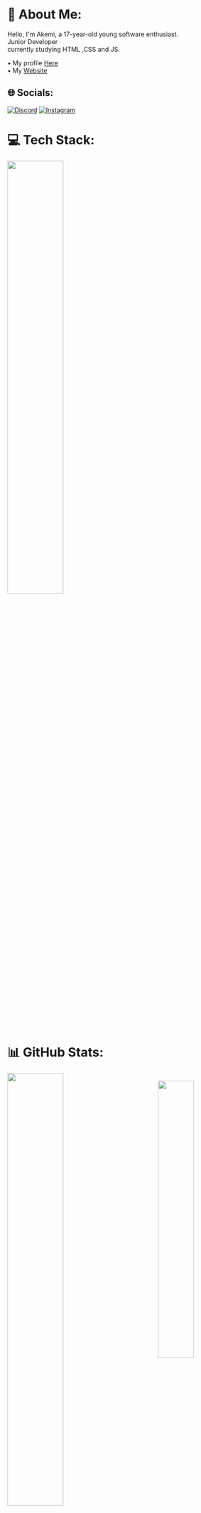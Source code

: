 # 💫 About Me:
Hello, I'm Akemi, a 17-year-old young software enthusiast.<br>Junior Developer<br>currently studying HTML ,CSS and JS.

• My profile [Here](https://discord.com/users/1091415573990219806) <br />
• My [Website](https://akemi.web.tr)


## 🌐 Socials:
[![Discord](https://img.shields.io/badge/Discord-%237289DA.svg?logo=discord&logoColor=white)](https://discord.gg/N47nYaZnbH) [![Instagram](https://img.shields.io/badge/Instagram-%23E4405F.svg?logo=Instagram&logoColor=white)](https://www.instagram.com/akemi0734/)  

# 💻 Tech Stack:
<img width="50%" align="center" src="https://skillicons.dev/icons?i=js,ts,html,css,nextjs,nodejs,nestjs,mongodb&perline=7">


# 📊 GitHub Stats:

<img width="50%" align="left" src="https://cdn.discordapp.com/attachments/1205968821853360128/1245349692049461291/Pofu_kopya.jpg?ex=665b10c8&is=6659bf48&hm=22a6b8df913140406d4fd0e236fe37f0b43e0b832200b5f4134a956012ecb895&">

<br />

<div align="center" width="100%">

<img width="40%" src="https://github-readme-stats.vercel.app/api?username=akemi1tr&show_icons=false&theme=midnight-purple&hide_border=true&bg_color=0D1117">
<img width="40%" src="https://github-readme-stats.vercel.app/api/top-langs/?username=akemi1tr&theme=midnight-purple&hide_border=true&include_all_commits=false&count_private=true&layout=donut&bg_color=0D1117">

## 🌐 Discord Profile:

[![Discord Profile](https://lanyard-profile-readme.vercel.app/api/1091415573990219806?theme=dark&bg=272727)](https://discord.com/users/1091415573990219806)

## 💫 Support

!You can contact me for support regarding my projects through Discord, 
or you can get support via the server link provided below.
[Join our Discord server for support](https://discord.gg/N47nYaZnbH)

[![spotify-github-profile](https://spotify-github-profile.vercel.app/api/view?uid=31sgbw53xrcmmrmhows6tzngh5aq&cover_image=true&theme=novatorem&show_offline=false&background_color=121212&interchange=false&bar_color=53b14f&bar_color_cover=false)](https://spotify-github-profile.vercel.app/api/view?uid=31sgbw53xrcmmrmhows6tzngh5aq&redirect=true)
